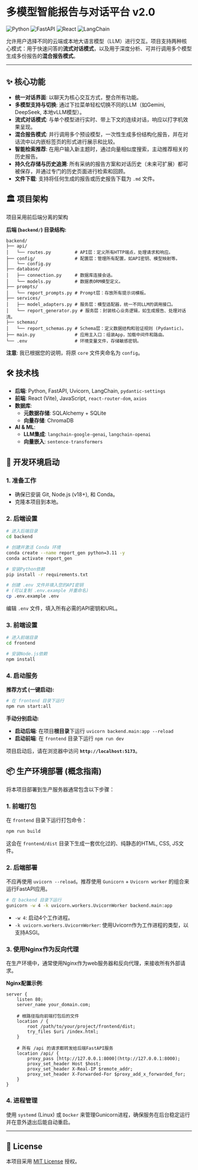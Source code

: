 # 多模型智能报告与对话平台 v2.0

![Python](https://img.shields.io/badge/Python-3.11-blue)
![FastAPI](https://img.shields.io/badge/FastAPI-專業架構-green)
![React](https://img.shields.io/badge/React-狀態提升-blue)
![LangChain](https://img.shields.io/badge/LangChain-賦能-orange)

允许用户选择不同的云端或本地大语言模型（LLM）进行交互。项目支持两种核心模式：用于快速问答的**流式对话模式**，以及用于深度分析、可并行调用多个模型生成多份报告的**混合报告模式**。



---

## ✨ 核心功能

- **统一对话界面**: 以聊天为核心交互方式，整合所有功能。
- **多模型支持与切换**: 通过下拉菜单轻松切换不同的LLM（如Gemini, DeepSeek, 本地vLLM模型）。
- **流式对话模式**: 与单个模型进行实时、带上下文的连续对话，响应以打字机效果呈现。
- **混合报告模式**: 并行调用多个预设模型，一次性生成多份结构化报告，并在对话流中以内嵌标签页的形式进行展示和比较。
- **智能检索推荐**: 在用户输入新主题时，通过向量相似度搜索，主动推荐相关的历史报告。
- **持久化存储与历史追溯**: 所有采纳的报告方案和对话历史（未来可扩展）都可被保存，并通过专门的历史页面进行检索和回顾。
- **文件下载**: 支持将任何生成的报告或历史报告下载为 `.md` 文件。

## 🏛️ 项目架构

项目采用前后端分离的架构

**后端 (`backend/`) 目录结构:**
```
backend/
├── api/
│   └── routes.py         # API层：定义所有HTTP端点，处理请求和响应。
├── config/               # 配置层：管理所有配置，如API密钥、模型映射等。
│   └── config.py
├── database/
│   ├── connection.py     # 数据库连接会话。
│   └── models.py         # 数据表ORM模型定义。
├── prompts/
│   └── report_prompts.py # Prompt层：存放所有提示词模板。
├── services/
│   ├── model_adapters.py # 服务层：模型适配器，统一不同LLM的调用接口。
│   └── report_generator.py # 服务层：封装核心业务逻辑，如生成报告、处理对话流。
├── schemas/
│   └── report_schemas.py # Schema层：定义数据结构和验证规则 (Pydantic)。
├── main.py               # 应用主入口：组装App，加载中间件和路由。
└── .env                  # 环境变量文件，存储敏感密钥。
```
**注意**: 我已根据您的说明，将原 `core` 文件夹命名为 `config`。

## 🛠️ 技术栈

- **后端**: Python, FastAPI, Uvicorn, LangChain, `pydantic-settings`
- **前端**: React (Vite), JavaScript, `react-router-dom`, `axios`
- **数据库**:
  - **元数据存储**: SQLAlchemy + SQLite
  - **向量存储**: ChromaDB
- **AI & ML**:
  - **LLM集成**: `langchain-google-genai`, `langchain-openai`
  - **向量嵌入**: `sentence-transformers`

## 🚀 开发环境启动

### 1. 准备工作
- 确保已安装 Git, Node.js (v18+), 和 Conda。
- 克隆本项目到本地。

### 2. 后端设置
```bash
# 进入后端目录
cd backend

# 创建并激活 Conda 环境
conda create --name report_gen python=3.11 -y
conda activate report_gen

# 安装Python依赖
pip install -r requirements.txt

# 创建 .env 文件并填入您的API密钥
# (可以复制 .env.example 并重命名)
cp .env.example .env 
```
编辑 `.env` 文件，填入所有必需的API密钥和URL。

### 3. 前端设置
```bash
# 进入前端目录
cd frontend

# 安装Node.js依赖
npm install
```

### 4. 启动服务

**推荐方式 (一键启动):**
```bash
# 在 frontend 目录下运行
npm run start:all
```

**手动分别启动:**
- **启动后端**: 在项目**根目录**下运行 `uvicorn backend.main:app --reload`
- **启动前端**: 在 `frontend` 目录下运行 `npm run dev`

项目启动后，请在浏览器中访问 **`http://localhost:5173`**。

## 📦 生产环境部署 (概念指南)

将本项目部署到生产服务器通常包含以下步骤：

### 1. 前端打包
在 `frontend` 目录下运行打包命令：
```bash
npm run build
```
这会在 `frontend/dist` 目录下生成一套优化过的、纯静态的HTML, CSS, JS文件。

### 2. 后端部署
不应再使用 `uvicorn --reload`。推荐使用 `Gunicorn` + `Uvicorn worker` 的组合来运行FastAPI应用。
```bash
# 在 backend 目录下运行
gunicorn -w 4 -k uvicorn.workers.UvicornWorker backend.main:app
```
* `-w 4`: 启动4个工作进程。
* `-k uvicorn.workers.UvicornWorker`: 使用Uvicorn作为工作进程的类型，以支持ASGI。

### 3. 使用Nginx作为反向代理
在生产环境中，通常使用Nginx作为web服务器和反向代理，来接收所有外部请求。

**Nginx配置示例**:
```nginx
server {
    listen 80;
    server_name your_domain.com;

    # 根路径指向前端打包后的文件
    location / {
        root /path/to/your/project/frontend/dist;
        try_files $uri /index.html;
    }

    # 所有 /api 的请求都转发给后端FastAPI服务
    location /api/ {
        proxy_pass [http://127.0.0.1:8000](http://127.0.0.1:8000);
        proxy_set_header Host $host;
        proxy_set_header X-Real-IP $remote_addr;
        proxy_set_header X-Forwarded-For $proxy_add_x_forwarded_for;
    }
}
```
### 4. 进程管理
使用 `systemd` (Linux) 或 `Docker` 来管理Gunicorn进程，确保服务在后台稳定运行并在意外退出后能自动重启。

---

## 📄 License

本项目采用 [MIT License](LICENSE) 授权。